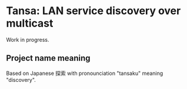 # Tansa: LAN service discovery over multicast

Work in progress.

## Project name meaning

Based on Japanese 探索 with pronounciation "tansaku" meaning "discovery".
